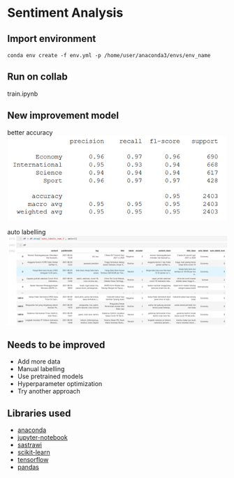 # Sentiment Analysis

## Import environment
```
conda env create -f env.yml -p /home/user/anaconda3/envs/env_name
```

## Run on collab
train.ipynb

## New improvement model
better accuracy
![bert-model](https://github.com/fahrizalfarid/sentiment-analysis/blob/master/images/bert_model/index.PNG)

auto labelling
![auto-label](https://github.com/fahrizalfarid/sentiment-analysis/blob/master/images/bert_model/auto-labelling.PNG)

## Needs to be improved
- Add more data
- Manual labelling
- Use pretrained models
- Hyperparameter optimization
- Try another approach


## Libraries used
- [anaconda](https://www.anaconda.com/)
- [jupyter-notebook](https://jupyter.org/)
- [sastrawi](https://github.com/sastrawi/sastrawi)
- [scikit-learn](https://scikit-learn.org/stable/)
- [tensorflow](https://www.tensorflow.org/)
- [pandas](https://pandas.pydata.org/)
